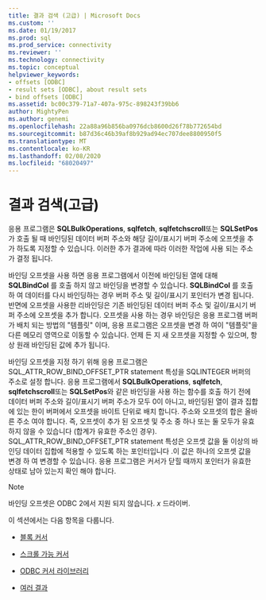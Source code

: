```yaml
---
title: 결과 검색 (고급) | Microsoft Docs
ms.custom: ''
ms.date: 01/19/2017
ms.prod: sql
ms.prod_service: connectivity
ms.reviewer: ''
ms.technology: connectivity
ms.topic: conceptual
helpviewer_keywords:
- offsets [ODBC]
- result sets [ODBC], about result sets
- bind offsets [ODBC]
ms.assetid: bc00c379-71a7-407a-975c-898243f39bb6
author: MightyPen
ms.author: genemi
ms.openlocfilehash: 22a88a96b856ba0976dcb8600d26f78b772654bd
ms.sourcegitcommit: b87d36c46b39af8b929ad94ec707dee8800950f5
ms.translationtype: MT
ms.contentlocale: ko-KR
ms.lasthandoff: 02/08/2020
ms.locfileid: "68020497"
---
```

# <a name="retrieving-results-advanced"></a>결과 검색(고급)
응용 프로그램은 **SQLBulkOperations**, **sqlfetch**, **sqlfetchscroll**또는 **SQLSetPos** 가 호출 될 때 바인딩된 데이터 버퍼 주소와 해당 길이/표시기 버퍼 주소에 오프셋을 추가 하도록 지정할 수 있습니다. 이러한 추가 결과에 따라 이러한 작업에 사용 되는 주소가 결정 됩니다.  
  
 바인딩 오프셋을 사용 하면 응용 프로그램에서 이전에 바인딩된 열에 대해 **SQLBindCol** 를 호출 하지 않고 바인딩을 변경할 수 있습니다. **SQLBindCol** 를 호출 하 여 데이터를 다시 바인딩하는 경우 버퍼 주소 및 길이/표시기 포인터가 변경 됩니다. 반면에 오프셋을 사용한 리바인딩은 기존 바인딩된 데이터 버퍼 주소 및 길이/표시기 버퍼 주소에 오프셋을 추가 합니다. 오프셋을 사용 하는 경우 바인딩은 응용 프로그램 버퍼가 배치 되는 방법의 "템플릿" 이며, 응용 프로그램은 오프셋을 변경 하 여이 "템플릿"을 다른 메모리 영역으로 이동할 수 있습니다. 언제 든 지 새 오프셋을 지정할 수 있으며, 항상 원래 바인딩된 값에 추가 됩니다.  
  
 바인딩 오프셋을 지정 하기 위해 응용 프로그램은 SQL_ATTR_ROW_BIND_OFFSET_PTR statement 특성을 SQLINTEGER 버퍼의 주소로 설정 합니다. 응용 프로그램에서 **SQLBulkOperations**, **sqlfetch**, **sqlfetchscroll**또는 **SQLSetPos**와 같은 바인딩을 사용 하는 함수를 호출 하기 전에 데이터 버퍼 주소와 길이/표시기 버퍼 주소가 모두 0이 아니고, 바인딩된 열이 결과 집합에 있는 한이 버퍼에서 오프셋을 바이트 단위로 배치 합니다. 주소와 오프셋의 합은 올바른 주소 여야 합니다. 즉, 오프셋이 추가 된 오프셋 및 주소 중 하나 또는 둘 모두가 유효 하지 않을 수 있습니다 (합계가 유효한 주소인 경우). SQL_ATTR_ROW_BIND_OFFSET_PTR statement 특성은 오프셋 값을 둘 이상의 바인딩 데이터 집합에 적용할 수 있도록 하는 포인터입니다 .이 값은 하나의 오프셋 값을 변경 하 여 변경할 수 있습니다. 응용 프로그램은 커서가 닫힐 때까지 포인터가 유효한 상태로 남아 있는지 확인 해야 합니다.  
  
> [!NOTE]  
>  바인딩 오프셋은 ODBC 2에서 지원 되지 않습니다. *x* 드라이버.  
  
 이 섹션에서는 다음 항목을 다룹니다.  
  
-   [블록 커서](../../../odbc/reference/develop-app/block-cursors.md)  
  
-   [스크롤 가능 커서](../../../odbc/reference/develop-app/scrollable-cursors.md)  
  
-   [ODBC 커서 라이브러리](../../../odbc/reference/develop-app/the-odbc-cursor-library.md)  
  
-   [여러 결과](../../../odbc/reference/develop-app/multiple-results.md)
